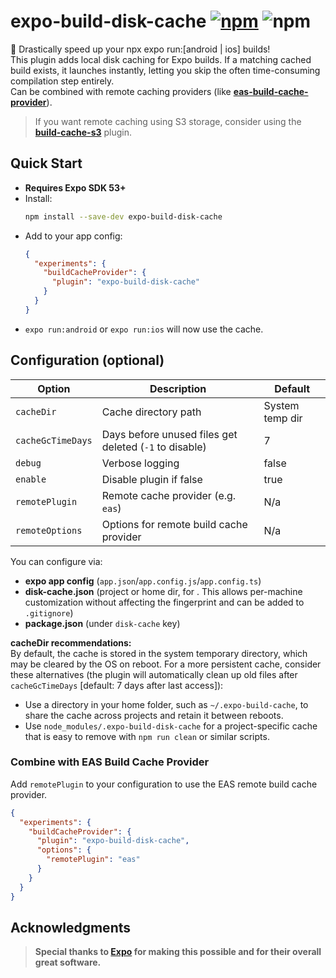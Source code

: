 # expo-build-disk-cache [![npm][npm-image]][npm-url] ![npm][npm-dl-stats]

🚀 Drastically speed up your npx expo run:[android | ios] builds!\
This plugin adds local disk caching for Expo builds.
If a matching cached build exists, it launches instantly, letting you skip the often time-consuming compilation step entirely.\
Can be combined with remote caching providers (like [**eas-build-cache-provider**](https://docs.expo.dev/guides/cache-builds-remotely/#using-eas-as-a-build-provider)).

> If you want remote caching using S3 storage, consider using the [**build-cache-s3**](https://github.com/WookieFPV/build-cache-s3) plugin.

## Quick Start

- **Requires Expo SDK 53+**
- Install:
  ```bash
  npm install --save-dev expo-build-disk-cache
  ```
- Add to your app config:
  ```json
  {
    "experiments": {
      "buildCacheProvider": {
        "plugin": "expo-build-disk-cache"
      }
    }
  }
  ```
- `expo run:android` or `expo run:ios` will now use the cache.

## Configuration (optional)

| Option            | Description                                            | Default         |
|-------------------|--------------------------------------------------------|-----------------|
| `cacheDir`        | Cache directory path                                   | System temp dir |
| `cacheGcTimeDays` | Days before unused files get deleted (`-1` to disable) | 7               |
| `debug`           | Verbose logging                                        | false           |
| `enable`          | Disable plugin if false                                | true            |
| `remotePlugin`    | Remote cache provider (e.g. `eas`)                     | N/a             |
| `remoteOptions`   | Options for remote build cache provider                | N/a             |

You can configure via:
- **expo app config** (`app.json`/`app.config.js`/`app.config.ts`)
- **disk-cache.json** (project or home dir, for . This allows per-machine customization without affecting the fingerprint and can be added to `.gitignore`)
- **package.json** (under `disk-cache` key)

**cacheDir recommendations:**\
By default, the cache is stored in the system temporary directory, which may be cleared by the OS on reboot. For a more persistent cache, consider these alternatives (the plugin will automatically clean up old files after `cacheGcTimeDays` [default: 7 days after last access]):
- Use a directory in your home folder, such as `~/.expo-build-cache`, to share the cache across projects and retain it between reboots.
- Use `node_modules/.expo-build-disk-cache` for a project-specific cache that is easy to remove with `npm run clean` or similar scripts.

### Combine with EAS Build Cache Provider

Add `remotePlugin` to your configuration to use the EAS remote build cache provider.
```json
{
  "experiments": {
    "buildCacheProvider": {
      "plugin": "expo-build-disk-cache",
      "options": {
        "remotePlugin": "eas"
      }
    }
  }
}
```

## Acknowledgments

> **Special thanks to [Expo](https://expo.dev/) for making this possible and for their overall great software.**

[npm-image]: https://img.shields.io/npm/v/expo-build-disk-cache
[npm-url]: https://www.npmjs.com/package/expo-build-disk-cache
[npm-dl-stats]: https://img.shields.io/npm/dm/expo-build-disk-cache
